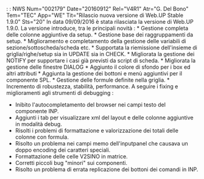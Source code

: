  :  : NWS Num="002179" Date="20160912" Rel="V4R1" Atr="G. Del Bono" Tem="TEC" App="WE" Tit="Rilascio nuova versione di Web.UP Stable 1.9.0" Sts="20"
In data 09/09/2016 è stata rilasciata la versione di Web.UP 1.9.0.
La versione introduce, tra le principali novità : 
\* Gestione completa delle colonne aggiuntive da setup.
\* Gestione base dei raggruppamenti da setup.
\* Miglioramento e completamento della gestione delle variabili di sezione/sottoscheda/scheda etc.
\* Supportata la riemissione dell'insieme di griglia/righe/setup sia in UPDATE sia in CHECK.
\* Migliorata la gestione dei NOTIFY per supportare i casi già previsti da script di scheda.
\* Migliorata la gestione delle finestre DIALOG
\* Aggiunto il colore di sfondo per i box ed altri attributi
\* Aggiunta la gestione dei bottoni e menù aggiuntivi per il componente SPL.
\* Gestione delle formule definite nella griglia.
\* Incremento di robustezza, stabilità, performance.
 A seguire i fixing e miglioramenti agli strumenti di debugging : 
- Inibito l'autocompletamento del browser nei campi testo del componente INP.
- Aggiunti i tab per visualizzare xml del layout e delle colonne aggiuntive in modalità debug.
- Risolti i problemi di formattazione e valorizzazione dei totali delle colonne con formula.
- Risolto un problema nei campi memo dell'inputpanel che causava un doppo encoding dei caratteri
  speciali.
- Formattazione delle celle V2SINO in matrice.
- Corretti piccoli bug "minori" sui componenti.
- Risolto un problema di errata replicazione dei bottoni dei comandi in INP.
